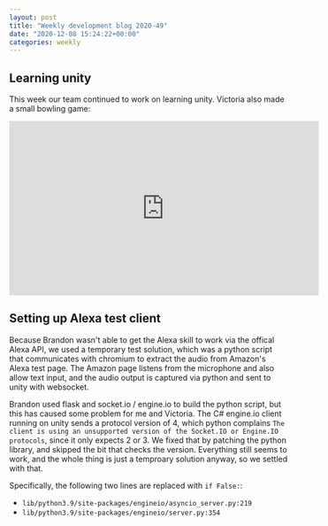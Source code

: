 ```yaml
---
layout: post
title: "Weekly development blog 2020-49"
date: "2020-12-08 15:24:22+00:00"
categories: weekly
---
```


## Learning unity

This week our team continued to work on learning unity. Victoria also made a small bowling game:

<iframe width="560" height="315" src="https://www.youtube.com/embed/Tr0EYdcwTaI" frameborder="0" allow="accelerometer; autoplay; clipboard-write; encrypted-media; gyroscope; picture-in-picture" allowfullscreen></iframe>

## Setting up Alexa test client

Because Brandon wasn't able to get the Alexa skill to work via the offical Alexa API, we used a temporary test solution, which was a python script that communicates with chromium to extract the audio from Amazon's Alexa test page. The Amazon page listens from the microphone and also allow text input, and the audio output is captured via python and sent to unity with websocket.

Brandon used flask and socket.io / engine.io to build the python script, but this has caused some problem for me and Victoria. The C# engine.io client running on unity sends a protocol version of 4, which python complains `The client is using an unsupported version of the Socket.IO or Engine.IO protocols`, since it only expects 2 or 3. We fixed that by patching the python library, and skipped the bit that checks the version. Everything still seems to work, and the whole thing is just a temproary solution anyway, so we settled with that.

Specifically, the following two lines are replaced with `if False:`:

* `lib/python3.9/site-packages/engineio/asyncio_server.py:219`
* `lib/python3.9/site-packages/engineio/server.py:354`
